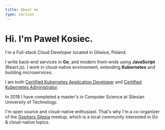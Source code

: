 ```yaml
---
title: About me
type: section
---
```


# Hi. I'm Paweł Kosiec.

I'm a&nbsp;Full-stack Cloud Developer located in Gliwice, Poland.

I&nbsp;write back-end services in **Go**, and modern front-ends using **JavaScript** (React.js). I&nbsp;work in cloud-native environment, extending **Kubernetes** and building microservices.

I am both [Certified Kubernetes Application Developer](https://www.youracclaim.com/badges/4ef650a8-2c5d-48df-bdc7-d7bafdd9e4ec) and [Certified Kubernetes Administrator](https://www.youracclaim.com/badges/32059797-c35c-4c49-bcc3-d27268a530df).

In 2018 I&nbsp;have completed a&nbsp;master's in Computer Science at Silesian University of Technology.

I'm open source and cloud-native enthusiast. That's why I'm a&nbsp;co-organizer of the&nbsp;[Gophers Silesia](https://www.meetup.com/GophersSilesia) meetup, which is a&nbsp;local community interested in Go & cloud-native topics.